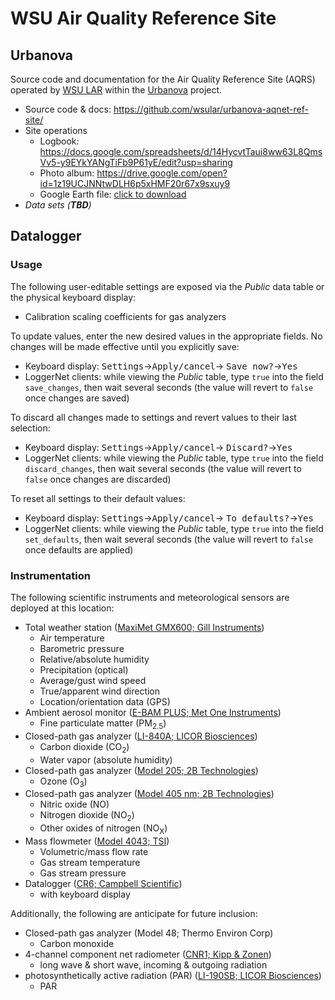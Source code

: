 WSU Air Quality Reference Site
==============================

Urbanova
--------

Source code and documentation for the Air Quality Reference Site (AQRS) 
operated by [WSU LAR](lar.wsu.edu) within the [Urbanova](urbanova.org) project.

* Source code & docs: https://github.com/wsular/urbanova-aqnet-ref-site/
* Site operations
  * Logbook: https://docs.google.com/spreadsheets/d/14HycvtTaui8ww63L8QmsVv5-y9EYkYANgTiFb9P61yE/edit?usp=sharing
  * Photo album: https://drive.google.com/open?id=1z19UCJNNtwDLH6p5xHMF20r67x9sxuy9
  * Google Earth file: [click to download](urbanova-network-links.kml)
* *Data sets (**TBD**)*



## Datalogger

### Usage

The following user-editable settings are exposed via the *Public* data table
or the physical keyboard display:

* Calibration scaling coefficients for gas analyzers

To update values, enter the new desired values in the appropriate fields. No
changes will be made effective until you explicitly save:

* Keyboard display: <kbd>Settings</kbd>&rarr;<kbd>Apply/cancel</kbd>&rarr;
  <kbd>Save now?</kbd>&rarr;<kbd>Yes</kbd>
* LoggerNet clients: while viewing the *Public* table, type `true` into the
  field `save_changes`, then wait several seconds (the value will revert to 
  `false` once changes are saved)

To discard all changes made to settings and revert values to their last 
selection:

* Keyboard display: <kbd>Settings</kbd>&rarr;<kbd>Apply/cancel</kbd>&rarr;
  <kbd>Discard?</kbd>&rarr;<kbd>Yes</kbd>
* LoggerNet clients: while viewing the *Public* table, type `true` into the
  field `discard_changes`, then wait several seconds (the value will revert to
  `false` once changes are discarded)

To reset all settings to their default values:

* Keyboard display: <kbd>Settings</kbd>&rarr;<kbd>Apply/cancel</kbd>&rarr;
  <kbd>To defaults?</kbd>&rarr;<kbd>Yes</kbd>
* LoggerNet clients: while viewing the *Public* table, type `true` into the
  field `set_defaults`, then wait several seconds (the value will revert to
  `false` once defaults are applied)



### Instrumentation

The following scientific instruments and meteorological sensors are deployed
at this location:

* Total weather station ([MaxiMet GMX600; Gill Instruments](http://gillinstruments.com/products/anemometer/maximet-compact-weather-stations.html))
    * Air temperature
    * Barometric pressure
    * Relative/absolute humidity
    * Precipitation (optical)
    * Average/gust wind speed
    * True/apparent wind direction
    * Location/orientation data (GPS)
* Ambient aerosol monitor ([E-BAM PLUS; Met One Instruments](http://metone.com/air-quality-particulate-monitors/regulatory-2__trashed/e-bam/))
    * Fine particulate matter (PM<sub>2.5</sub>)
* Closed-path gas analyzer ([LI-840A; LICOR Biosciences](https://www.licor.com/env/products/gas_analysis/LI-840A/))
    * Carbon dioxide (CO<sub>2</sub>)
    * Water vapor (absolute humidity)
* Closed-path gas analyzer ([Model 205; 2B Technologies](http://twobtech.com/model-205-ozone-monitor.html))
    * Ozone (O<sub>3</sub>)
* Closed-path gas analyzer ([Model 405 nm; 2B Technologies](http://twobtech.com/model-405-nm-nox-monitor.html))
    * Nitric oxide (NO)
    * Nitrogen dioxide (NO<sub>2</sub>)
    * Other oxides of nitrogen (NO<sub>X</sub>)
* Mass flowmeter ([Model 4043; TSI](http://www.tsi.com/Mass-Flowmeter-4043/))
    * Volumetric/mass flow rate
    * Gas stream temperature
    * Gas stream pressure
* Datalogger ([CR6; Campbell Scientific](https://www.campbellsci.com/cr6))
    * with keyboard display


Additionally, the following are anticipate for future inclusion:

* Closed-path gas analyzer (Model 48; Thermo Environ Corp)
    * Carbon monoxide
* 4-channel component net radiometer ([CNR1; Kipp & Zonen](https://www.campbellsci.com/cnr1))
    * long wave & short wave, incoming & outgoing radiation
* photosynthetically active radiation (PAR) ([LI-190SB; LICOR Biosciences](https://www.campbellsci.com/li190sb-l))
    * PAR


